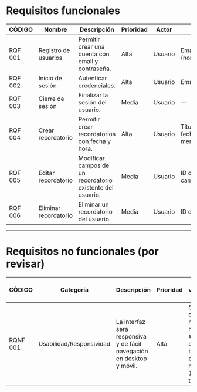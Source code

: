 # Requisitos funcionales

| CÓDIGO  | Nombre                | Descripción                                                   | Prioridad | Actor   | Entradas                                            | Salidas                       |
|---------|------------------------|---------------------------------------------------------------|-----------|---------|-----------------------------------------------------|-------------------------------|
| RQF 001 | Registro de usuarios   | Permitir crear una cuenta con email y contraseña.             | Alta      | Usuario | Email, contraseña (nombre opcional)                 | Redirección a Login           |
| RQF 002 | Inicio de sesión       | Autenticar credenciales.                                      | Alta      | Usuario | Email, contraseña                                   | Estado autenticado            |
| RQF 003 | Cierre de sesión       | Finalizar la sesión del usuario.                              | Media     | Usuario | —                                                   | Confirmación de cierre        |
| RQF 004 | Crear recordatorio     | Permitir crear recordatorios con fecha y hora.                | Alta      | Usuario | Título/medicamento, fecha-hora, mensaje (opcional)  | Recordatorio creado (ID)      |
| RQF 005 | Editar recordatorio    | Modificar campos de un recordatorio existente del usuario.    | Media     | Usuario | ID de recordatorio; campos a actualizar             | Recordatorio actualizado      |
| RQF 006 | Eliminar recordatorio  | Eliminar un recordatorio del usuario.                         | Media     | Usuario | ID de recordatorio                                  | Confirmación de eliminación   |

---

# Requisitos no funcionales (por revisar)

| CÓDIGO    | Categoría               | Descripción                                                                 | Prioridad | Criterio de verificación / Métrica                                                                 | Método de prueba                      |
|-----------|-------------------------|-----------------------------------------------------------------------------|-----------|-----------------------------------------------------------------------------------------------------|---------------------------------------|
| RQNF 001  | Usabilidad/Responsividad| La interfaz será responsiva y de fácil navegación en desktop y móvil.       | Alta      | Sin desbordes ni scroll horizontal a ≥360 px; controles táctiles ≥44 px; navegación 100% con teclado | Inspección de UI + pruebas exploratorias |
